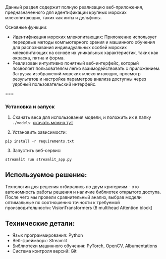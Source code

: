 
Данный раздел содержит полную реализацию веб-приложения, предназначенного для идентификации крупных морских млекопитающих, таких как киты и дельфины. 

Основные функции:
+ Идентификация морских млекопитающих: Приложение использует передовые методы компьютерного зрения и машинного обучения для распознавания индивидуальных особей морских млекопитающих на основе их уникальных характеристик, таких как окраска, пятна и форма.
+ Реализован интуитивно понятный веб-интерфейс, который позволяет пользователям легко взаимодействовать с приложением. Загрузка изображений морских млекопитающих, просмотр результатов и настройка параметров анализа доступны через удобный пользовательский интерфейс.

===
### **Установка и запуск**
1. Скачать веса для использования модели, и положить их в папку `./models`: [скачать можно тут](https://disk.yandex.com/d/lH17kkrYgv2-1w)

2. Установить зависимости:
```
pip install -r requirements.txt
```

3. Запустить веб-сервис:
```
streamlit run streamlit_app.py
```

## **Используемое решение:**

Технологии для решения отбирались по двум критериям - это автономность работы решения и наличие библиотек открытого доступа. 
После чего мы провели сравнительный анализ, выбрав модели оптимальные по соотношению точности к требуемой производительности: VisionTransformers (8 multihead Attention block)

## **Технические детали:**

+ Язык программирования: Python
+ Веб-фреймворк: Streamlit
+ Библиотеки машинного обучения: PyTorch, OpenCV, Albumentations
+ Система контроля версий: Git
